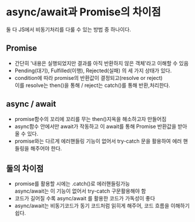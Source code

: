 # async/await과 Promise의 차이점

둘 다 JS에서 비동기처리를 다룰 수 있는 방법 중 하나이다.

## Promise
- 간단히 '내용은 실행되었지만 결과를 아직 반환하지 않은 객체'라고 이해할 수 있음
- Pending(대기), Fulfilled(이행), Rejected(실패) 의 세 가지 상태가 있다.
- condition에 따라 promise의 반환값이 결정되고(resolve or reject) <br/>
  이를 resolve는 then()을 통해 / reject는 catch()를 통해 반환,처리한다.
  
## async / await
- promise함수의 꼬리에 꼬리를 무는 then()지옥을 해소하고자 만들어짐
- async함수 안에서만 await가 작동하고 이 await를 통해 Promise 반환값을 받아올 수 있다.
- promise와는 다르게 에러핸들링 기능이 없어서 try-catch 문을 활용하여 에러 핸들링을 해주어야 한다.

## 둘의 차이점
- promise를 활용할 시에는 .catch()로 에러핸들링가능 <br/>
  async/await는 이 기능이 없어서 try-catch 구문활용해야 함
- 코드가 길어질 수록 async/await 를 활용한 코드가 가독성이 좋다
- async/await는 비동기코드가 동기 코드처럼 읽히게 해주어, 코드 흐름을 이해하기 쉽다.
